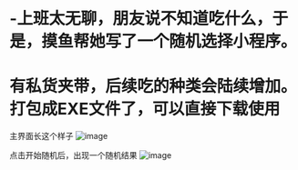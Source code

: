 # -上班太无聊，朋友说不知道吃什么，于是，摸鱼帮她写了一个随机选择小程序。
# 有私货夹带，后续吃的种类会陆续增加。打包成EXE文件了，可以直接下载使用
主界面长这个样子
![image](https://user-images.githubusercontent.com/37370675/115332362-3d5e7b80-a1ca-11eb-9142-7456e7fdcab3.png)


点击开始随机后，出现一个随机结果
![image](https://user-images.githubusercontent.com/37370675/115332417-5c5d0d80-a1ca-11eb-94f2-044680d4b013.png)
